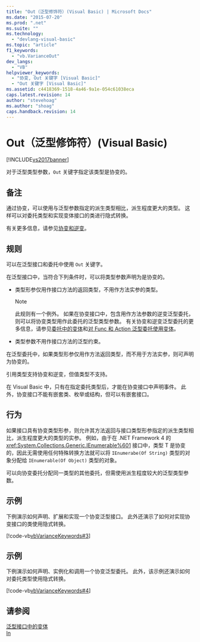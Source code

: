 ```yaml
---
title: "Out（泛型修饰符）(Visual Basic) | Microsoft Docs"
ms.date: "2015-07-20"
ms.prod: ".net"
ms.suite: ""
ms.technology: 
  - "devlang-visual-basic"
ms.topic: "article"
f1_keywords: 
  - "vb.VarianceOut"
dev_langs: 
  - "VB"
helpviewer_keywords: 
  - "协变, Out 关键字 [Visual Basic]"
  - "Out 关键字 [Visual Basic]"
ms.assetid: c4418369-1518-4a46-9a1e-054c61038eca
caps.latest.revision: 14
author: "stevehoag"
ms.author: "shoag"
caps.handback.revision: 14
---
```

# Out（泛型修饰符）(Visual Basic)
[!INCLUDE[vs2017banner](../../../visual-basic/includes/vs2017banner.md)]

对于泛型类型参数，`Out` 关键字指定该类型是协变的。  
  
## 备注  
 通过协变，可以使用与泛型参数指定的派生类型相比，派生程度更大的类型。  这样可以对委托类型和实现变体接口的类进行隐式转换。  
  
 有关更多信息，请参见[协变和逆变](../Topic/Covariance%20and%20Contravariance%20\(C%23%20and%20Visual%20Basic\).md)。  
  
## 规则  
 可以在泛型接口和委托中使用 `Out` 关键字。  
  
 在泛型接口中，当符合下列条件时，可以将类型参数声明为是协变的。  
  
-   类型形参仅用作接口方法的返回类型，不用作方法实参的类型。  
  
    > [!NOTE]
    >  此规则有一个例外。  如果在协变接口中，包含用作方法参数的逆变泛型委托，则可以将协变类型用作此委托的泛型类型参数。  有关协变和逆变泛型委托的更多信息，请参见[委托中的变体](../Topic/Variance%20in%20Delegates%20\(C%23%20and%20Visual%20Basic\).md)和[对 Func 和 Action 泛型委托使用变体](../Topic/Using%20Variance%20for%20Func%20and%20Action%20Generic%20Delegates%20\(C%23%20and%20Visual%20Basic\).md)。  
  
-   类型参数不用作接口方法的泛型约束。  
  
 在泛型委托中，如果类型形参仅用作方法返回类型，而不用于方法实参，则可声明为协变的。  
  
 引用类型支持协变和逆变，但值类型不支持。  
  
 在 Visual Basic 中，只有在指定委托类型后，才能在协变接口中声明事件。  此外，协变接口不能有嵌套类、枚举或结构，但可以有嵌套接口。  
  
## 行为  
 如果接口具有协变类型形参，则允许其方法返回与接口类型形参指定的派生类型相比，派生程度更大的类型的实参。  例如，由于在 .NET Framework 4 的 <xref:System.Collections.Generic.IEnumerable%601> 接口中，类型 T 是协变的，因此无需使用任何特殊转换方法就可以将 `IEnumerabe(Of String)` 类型的对象分配给 `IEnumerable(Of Object)` 类型的对象。  
  
 可以向协变委托分配同一类型的其他委托，但需使用派生程度较大的泛型类型参数。  
  
## 示例  
 下例演示如何声明、扩展和实现一个协变泛型接口。  此外还演示了如何对实现协变接口的类使用隐式转换。  
  
 [!code-vb[vbVarianceKeywords#3](../../../visual-basic/language-reference/modifiers/codesnippet/visualbasic/out-generic-modifier_1.vb)]  
  
## 示例  
 下例演示如何声明、实例化和调用一个协变泛型委托。  此外，该示例还演示如何对委托类型使用隐式转换。  
  
 [!code-vb[vbVarianceKeywords#4](../../../visual-basic/language-reference/modifiers/codesnippet/visualbasic/out-generic-modifier_2.vb)]  
  
## 请参阅  
 [泛型接口中的变体](../Topic/Variance%20in%20Generic%20Interfaces%20\(C%23%20and%20Visual%20Basic\).md)   
 [In](../../../visual-basic/language-reference/modifiers/in-generic-modifier.md)
